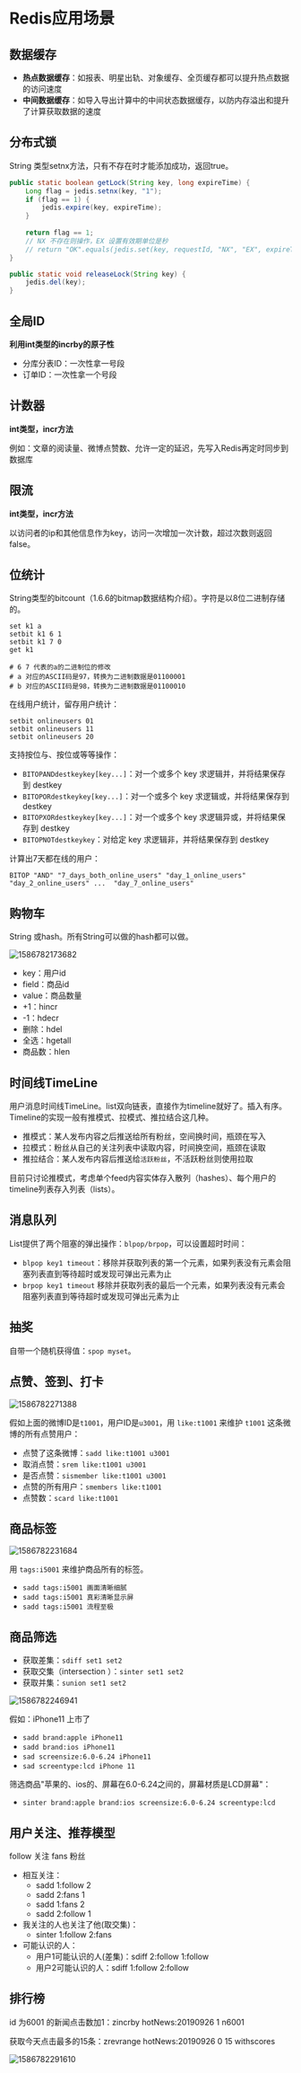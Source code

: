 # Redis应用场景

## 数据缓存

- **热点数据缓存**：如报表、明星出轨、对象缓存、全页缓存都可以提升热点数据的访问速度
- **中间数据缓存**：如导入导出计算中的中间状态数据缓存，以防内存溢出和提升了计算获取数据的速度



## 分布式锁

String 类型setnx方法，只有不存在时才能添加成功，返回true。

```java
public static boolean getLock(String key, long expireTime) {
    Long flag = jedis.setnx(key, "1");
    if (flag == 1) {
        jedis.expire(key, expireTime);
    }
    
    return flag == 1;
    // NX 不存在则操作，EX 设置有效期单位是秒
    // return "OK".equals(jedis.set(key, requestId, "NX", "EX", expireTime));
}

public static void releaseLock(String key) {
    jedis.del(key);
}
```



## 全局ID

**利用int类型的incrby的原子性**

- 分库分表ID：一次性拿一号段
- 订单ID：一次性拿一个号段



## 计数器

**int类型，incr方法**

例如：文章的阅读量、微博点赞数、允许一定的延迟，先写入Redis再定时同步到数据库



## 限流

**int类型，incr方法**

以访问者的ip和其他信息作为key，访问一次增加一次计数，超过次数则返回false。



## 位统计

String类型的bitcount（1.6.6的bitmap数据结构介绍）。字符是以8位二进制存储的。

```shell
set k1 a
setbit k1 6 1
setbit k1 7 0
get k1 

# 6 7 代表的a的二进制位的修改
# a 对应的ASCII码是97，转换为二进制数据是01100001
# b 对应的ASCII码是98，转换为二进制数据是01100010
```

在线用户统计，留存用户统计：

```shell
setbit onlineusers 01 
setbit onlineusers 11 
setbit onlineusers 20
```

支持按位与、按位或等等操作：

- `BITOPANDdestkeykey[key...]`：对一个或多个 key 求逻辑并，并将结果保存到 destkey
- `BITOPORdestkeykey[key...]`：对一个或多个 key 求逻辑或，并将结果保存到 destkey
- `BITOPXORdestkeykey[key...]`：对一个或多个 key 求逻辑异或，并将结果保存到 destkey
- `BITOPNOTdestkeykey`：对给定 key 求逻辑非，并将结果保存到 destkey

计算出7天都在线的用户：

```shell
BITOP "AND" "7_days_both_online_users" "day_1_online_users" "day_2_online_users" ...  "day_7_online_users"
```



## 购物车

String 或hash。所有String可以做的hash都可以做。

![1586782173682](F:/work/openGuide/Architecture/images/Architecture/20200413205303434.png)

- key：用户id
- field：商品id
- value：商品数量
- +1：hincr
- -1：hdecr
- 删除：hdel
- 全选：hgetall
- 商品数：hlen



## 时间线TimeLine

用户消息时间线TimeLine。list双向链表，直接作为timeline就好了。插入有序。Timeline的实现一般有推模式、拉模式、推拉结合这几种。

- 推模式：某人发布内容之后推送给所有粉丝，空间换时间，瓶颈在写入
- 拉模式：粉丝从自己的关注列表中读取内容，时间换空间，瓶颈在读取
- 推拉结合：某人发布内容后推送给`活跃粉丝`，不活跃粉丝则使用拉取

目前只讨论推模式，考虑单个feed内容实体存入散列（hashes）、每个用户的timeline列表存入列表（lists）。



## 消息队列

List提供了两个阻塞的弹出操作：`blpop/brpop`，可以设置超时时间：

- `blpop key1 timeout`：移除并获取列表的第一个元素，如果列表没有元素会阻塞列表直到等待超时或发现可弹出元素为止
- `brpop key1 timeout` 移除并获取列表的最后一个元素，如果列表没有元素会阻塞列表直到等待超时或发现可弹出元素为止



## 抽奖

自带一个随机获得值：`spop myset`。



## 点赞、签到、打卡

![1586782271388](F:/work/openGuide/Architecture/images/Architecture/20200413205334747.png)


假如上面的微博ID是`t1001`，用户ID是`u3001`，用 `like:t1001` 来维护 `t1001` 这条微博的所有点赞用户：

- 点赞了这条微博：`sadd like:t1001 u3001`
- 取消点赞：`srem like:t1001 u3001`
- 是否点赞：`sismember like:t1001 u3001`
- 点赞的所有用户：`smembers like:t1001`
- 点赞数：`scard like:t1001`



## 商品标签

![1586782231684](F:/work/openGuide/Architecture/images/Architecture/20200413205314496.png)

用 `tags:i5001` 来维护商品所有的标签。

- `sadd tags:i5001 画面清晰细腻`
- `sadd tags:i5001 真彩清晰显示屏`
- `sadd tags:i5001 流程至极`



## 商品筛选

- 获取差集：`sdiff set1 set2`
- 获取交集（intersection ）：`sinter set1 set2`
- 获取并集：`sunion set1 set2`

![1586782246941](F:/work/openGuide/Architecture/images/Architecture/20200413205324331.png)

假如：iPhone11 上市了

- `sadd brand:apple iPhone11`
- `sadd brand:ios iPhone11`
- `sad screensize:6.0-6.24 iPhone11`
- `sad screentype:lcd iPhone 11`

筛选商品"苹果的、ios的、屏幕在6.0-6.24之间的，屏幕材质是LCD屏幕"：

- `sinter brand:apple brand:ios screensize:6.0-6.24 screentype:lcd`



## 用户关注、推荐模型

follow 关注 fans 粉丝

- 相互关注：
  - sadd 1:follow 2
  - sadd 2:fans 1
  - sadd 1:fans 2
  - sadd 2:follow 1
- 我关注的人也关注了他(取交集)：
  - sinter 1:follow 2:fans
- 可能认识的人：
  - 用户1可能认识的人(差集)：sdiff 2:follow 1:follow
  - 用户2可能认识的人：sdiff 1:follow 2:follow



## 排行榜

id 为6001 的新闻点击数加1：zincrby hotNews:20190926 1 n6001

获取今天点击最多的15条：zrevrange hotNews:20190926 0 15 withscores

![1586782291610](images/Architecture/20200413205344663.png)